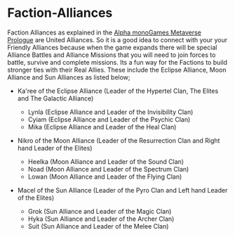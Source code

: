 <h1>Faction-Alliances</h1>

Faction Alliances as explained in the <a href="https://github.com/369gtech/Alpha-monoGames-Metaverse-Prologue">Alpha monoGames Metaverse Prologue</a> are United Alliances. So it is a good idea to connect with your your Friendly Alliances because when the game expands there will be special Alliance Battles and Alliance Missions that you will need to join forces to battle, survive and complete missions. Its a fun way for the Factions to build stronger ties with their Real Allies. These include the Eclipse Alliance, Moon Alliance and Sun Alliances as listed below;

<ul>    
  <li>Ka'ree of the Eclipse Alliance (Leader of the Hypertel Clan, The Elites and The Galactic Alliance)</li>
  <p></p>
  <ul><li>Lynla (Eclipse Alliance and Leader of the Invisibility Clan)</li>
  <li>Cyiam (Eclipse Alliance and Leader of the Psychic Clan)</li>
  <li>Mika (Eclipse Alliance and Leader of the Heal Clan)</li>
  </ul>
</ul>
  <p></p>
<ul>    
  <li>Nikro of the Moon Alliance (Leader of the Resurrection Clan and Right hand Leader of the Elites)</li>
  <p></p>
  <ul><li>Heelka (Moon Alliance and Leader of the Sound Clan)</li>
  <li>Noad (Moon Alliance and Leader of the Spectrum Clan)</li>
  <li>Lowan (Moon Alliance and Leader of the Flying Clan)</li>
  </ul>
</ul>
  <p></p>
<ul>    
  <li>Macel of the Sun Alliance (Leader of the Pyro Clan and Left hand Leader of the Elites)</li>
  <p></p>
  <ul><li>Grok (Sun Alliance and Leader of the Magic Clan)</li>
  <li>Hyka (Sun Alliance and Leader of the Archer Clan)</li>
  <li>Suit (Sun Alliance and Leader of the Melee Clan)</li>
  </ul>
</ul>
